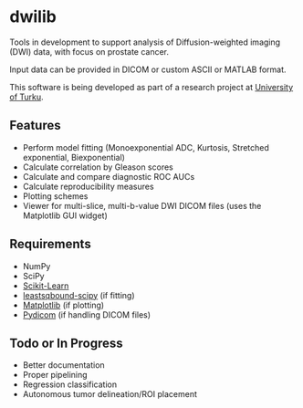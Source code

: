 dwilib
======

Tools in development to support analysis of Diffusion-weighted imaging (DWI)
data, with focus on prostate cancer.

Input data can be provided in DICOM or custom ASCII or MATLAB format.

This software is being developed as part of a research project at [University
of Turku](http://www.utu.fi/).

Features
--------
- Perform model fitting (Monoexponential ADC, Kurtosis, Stretched exponential,
  Biexponential)
- Calculate correlation by Gleason scores
- Calculate and compare diagnostic ROC AUCs
- Calculate reproducibility measures
- Plotting schemes
- Viewer for multi-slice, multi-b-value DWI DICOM files (uses the Matplotlib GUI
  widget)

Requirements
------------
- NumPy
- SciPy
- [Scikit-Learn](http://scikit-learn.org/)
- [leastsqbound-scipy](https://github.com/jjhelmus/leastsqbound-scipy) (if
  fitting)
- [Matplotlib](http://matplotlib.org/) (if plotting)
- [Pydicom](https://code.google.com/p/pydicom/) (if handling DICOM files)

Todo or In Progress
-------------------
- Better documentation
- Proper pipelining
- Regression classification
- Autonomous tumor delineation/ROI placement
